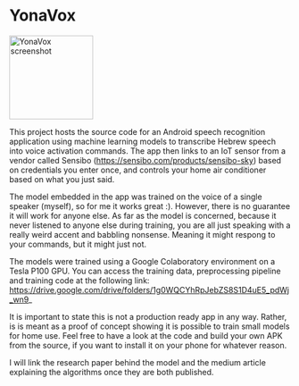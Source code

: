 # YonaVox
<img src="https://github.com/yonatankarimish/YonaVox/blob/master/misc/yonavox_image.jpg" alt="YonaVox screenshot" width="150"/>

This project hosts the source code for an Android speech recognition application using machine learning models to transcribe Hebrew speech into voice activation commands.
The app then links to an IoT sensor from a vendor called Sensibo (https://sensibo.com/products/sensibo-sky) based on credentials you enter once,
and controls your home air conditioner based on what you just said.

The model embedded in the app was trained on the voice of a single speaker (myself), so for me it works great :). However, there is no guarantee it will work for anyone else.
As far as the model is concerned, because it never listened to anyone else during training, you are all just speaking with a really weird accent and babbling nonsense. 
Meaning it might respong to your commands, but it might just not.

The models were trained using a Google Colaboratory environment on a Tesla P100 GPU.
You can access the training data, preprocessing pipeline and training code at the following link:
https://drive.google.com/drive/folders/1g0WQCYhRpJebZS8S1D4uE5_pdWj_wn9_ 

It is important to state this is not a production ready app in any way. 
Rather, is is meant as a proof of concept showing it is possible to train small models for home use.
Feel free to have a look at the code and build your own APK from the source, if you want to install it on your phone for whatever reason.

I will link the research paper behind the model and the medium article explaining the algorithms once they are both published.
